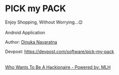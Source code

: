 # PICK my PACK
Enjoy Shopping, Without Worrying...😉
<br><br>
Android Application

Author: <a href="nkedin.com/in/dinukanavaratna/">Dinuka Navaratna</a>

Devpost: https://devpost.com/software/pick-my-pack
<br><br><br>
<a href="https://whowantstobeahackionaire.devpost.com/">Who Wants To Be A Hackionaire - Powered by: MLH</a>

